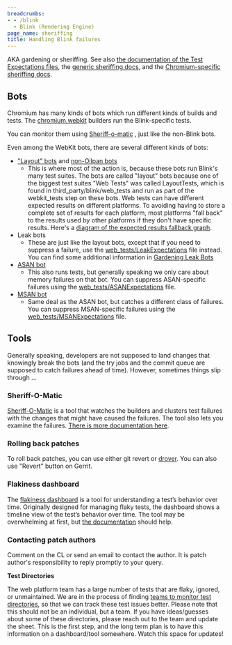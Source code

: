 ```yaml
---
breadcrumbs:
- - /blink
  - Blink (Rendering Engine)
page_name: sheriffing
title: Handling Blink failures
---
```


AKA gardening or sheriffing. See also [the documentation of the Test
Expectations
files](https://chromium.googlesource.com/chromium/src/+/HEAD/docs/testing/web_test_expectations.md),
the [generic sheriffing docs](/developers/tree-sheriffs), and the
[Chromium-specific sheriffing
docs](/developers/tree-sheriffs/sheriff-details-chromium).

## Bots

Chromium has many kinds of bots which run different kinds of builds and tests.
The [chromium.webkit](https://build.chromium.org/p/chromium.webkit/waterfall)
builders run the Blink-specific tests.

You can monitor them using
[Sheriff-o-matic](https://sheriff-o-matic.appspot.com/) , just like the
non-Blink bots.

Even among the WebKit bots, there are several different kinds of bots:

*   ["Layout"
            bots](https://build.chromium.org/p/chromium.webkit/waterfall?category=layout&failures_only=true)
            and [non-Oilpan
            bots](https://build.chromium.org/p/chromium.webkit/waterfall?builder=WebKit+Win+non-Oilpan&builder=WebKit+Win+non-Oilpan+(dbg)&builder=WebKit+Mac+non-Oilpan&builder=WebKit+Mac+non-Oilpan+(dbg)&builder=WebKit+Linux+non-Oilpan&builder=WebKit+Linux+non-Oilpan+(dbg))
    *   This is where most of the action is, because these bots run
                Blink's many test suites. The bots are called "layout" bots
                because one of the biggest test suites "Web Tests" was called
                LayoutTests, which is found in third_party/blink/web_tests and
                run as part of the webkit_tests step on these bots. Web tests
                can have different expected results on different platforms. To
                avoiding having to store a complete set of results for each
                platform, most platforms "fall back" to the results used by
                other platforms if they don't have specific results. Here's a
                [diagram of the expected results fallback
                graph](https://docs.google.com/a/chromium.org/drawings/d/1KBTihR80H42GB0be0qK2CyM-pPUoMdnHqYaOsNK85vI/edit).
*   Leak bots
    *   These are just like the layout bots, except that if you need to
                suppress a failure, use the
                [web_tests/LeakExpectations](https://cs.chromium.org/chromium/src/third_party/blink/web_tests/LeakExpectations)
                file instead. You can find some additional information in
                [Gardening Leak
                Bots](https://docs.google.com/a/google.com/document/d/11C7zFNKydrorESnE6Nbq98QNmKRMrhSwVMGxkx4fiZM/edit#heading=h.26irfde6145p)
*   [ASAN
            bot](http://build.chromium.org/p/chromium.webkit/waterfall?show=WebKit%20Linux%20ASAN)
    *   This also runs tests, but generally speaking we only care about
                memory failures on that bot. You can suppress ASAN-specific
                failures using the
                [web_tests/ASANExpectations](https://cs.chromium.org/chromium/src/third_party/blink/web_tests/ASANExpectations)
                file.
*   [MSAN
            bot](https://build.chromium.org/p/chromium.webkit/builders/WebKit%20Linux%20MSAN)
    *   Same deal as the ASAN bot, but catches a different class of
                failures. You can suppress MSAN-specific failures using the
                [web_tests/MSANExpectations](https://cs.chromium.org/chromium/src/third_party/blink/web_tests/MSANExpectations)
                file.

## Tools

Generally speaking, developers are not supposed to land changes that knowingly
break the bots (and the try jobs and the commit queue are supposed to catch
failures ahead of time). However, sometimes things slip through ...

### Sheriff-O-Matic

[Sheriff-O-Matic](http://sheriff-o-matic.appspot.com/) is a tool that watches
the builders and clusters test failures with the changes that might have caused
the failures. The tool also lets you examine the failures. [There is more
documentation here](/developers/tree-sheriffs/sheriff-o-matic).

### Rolling back patches

To roll back patches, you can use either git revert or
[drover](/developers/how-tos/drover). You can also use "Revert" button on
Gerrit.

### Flakiness dashboard

The [flakiness
dashboard](http://test-results.appspot.com/dashboards/flakiness_dashboard.html#useWebKitCanary=true)
is a tool for understanding a test’s behavior over time. Originally designed for
managing flaky tests, the dashboard shows a timeline view of the test’s behavior
over time. The tool may be overwhelming at first, but [the
documentation](/developers/testing/flakiness-dashboard) should help.

### Contacting patch authors

Comment on the CL or send an email to contact the author. It is patch author's
responsibility to reply promptly to your query.

**Test Directories**

The web platform team has a large number of tests that are flaky, ignored, or
unmaintained. We are in the process of finding [teams to monitor test
directories](https://docs.google.com/spreadsheets/d/1c7O3fJ7aTY92vB5Dfyi_x2VYu4eFdeEeNTys6ECOviQ/edit?ts=57112a09#gid=0),
so that we can track these test issues better. Please note that this should not
be an individual, but a team. If you have ideas/guesses about some of these
directories, please reach out to the team and update the sheet. This is the
first step, and the long term plan is to have this information on a
dashboard/tool somewhere. Watch this space for updates!
